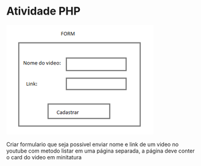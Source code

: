 # Atividade PHP

![alt text](image.png)

Criar formulario que seja possivel enviar nome e  link de um video no youtube com metodo listar em uma página separada, a página deve conter o card do video em minitatura